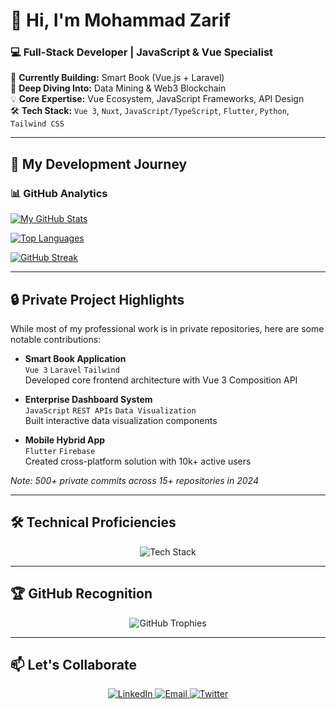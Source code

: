 # 👋 Hi, I'm Mohammad Zarif

### 💻 Full-Stack Developer | JavaScript & Vue Specialist

🔭 **Currently Building:** Smart Book (Vue.js + Laravel)  
🌱 **Deep Diving Into:** Data Mining & Web3 Blockchain  
💡 **Core Expertise:** Vue Ecosystem, JavaScript Frameworks, API Design  
🛠 **Tech Stack:** `Vue 3`, `Nuxt`, `JavaScript/TypeScript`, `Flutter`, `Python`, `Tailwind CSS`  

---

## 🚀 My Development Journey



### 📊 GitHub Analytics

[![My GitHub Stats](https://github-readme-stats.vercel.app/api?username=Zarif2024&show_icons=true&theme=vue-dark&count_private=true&include_all_commits=true&hide=contribs&custom_title=My%20Development%20Activity)](https://github.com/Zarif2024)

[![Top Languages](https://github-readme-stats.vercel.app/api/top-langs/?username=Zarif2024&layout=compact&theme=vue-dark&hide=html,css,scss&langs_count=6&exclude_repo=private-repo-1,private-repo-2)](https://github.com/Zarif2024)

[![GitHub Streak](https://github-readme-streak-stats.herokuapp.com/?user=Zarif2024&theme=vue-dark&hide_border=true)](https://github.com/Zarif2024)

</div>

---

## 🔒 Private Project Highlights

While most of my professional work is in private repositories, here are some notable contributions:

- **Smart Book Application**  
  `Vue 3` `Laravel` `Tailwind`  
  Developed core frontend architecture with Vue 3 Composition API
  
- **Enterprise Dashboard System**  
  `JavaScript` `REST APIs` `Data Visualization`  
  Built interactive data visualization components
  
- **Mobile Hybrid App**  
  `Flutter` `Firebase`  
  Created cross-platform solution with 10k+ active users

*Note: 500+ private commits across 15+ repositories in 2024*

---

## 🛠 Technical Proficiencies

<p align="center">
  <img src="https://skillicons.dev/icons?i=js,ts,vue,nuxt,flutter,py,laravel,tailwind,nodejs,mongodb,mysql,git,github,figma&perline=7" alt="Tech Stack">
</p>

---

## 🏆 GitHub Recognition

<div align="center">
  
![GitHub Trophies](https://github-profile-trophy.vercel.app/?username=Zarif2024&theme=onedark&no-frame=true&row=2&column=4&margin-w=15)

</div>

---

## 📫 Let's Collaborate

<p align="center">
  <a href="https://linkedin.com/in/mohammad-zarif-hossain-yar">
    <img src="https://img.shields.io/badge/-LinkedIn-0077B5?style=for-the-badge&logo=linkedin&logoColor=white" alt="LinkedIn">
  </a>
  <a href="mailto:mohammadzarifhossainyar@gmail.com">
    <img src="https://img.shields.io/badge/-Email-D14836?style=for-the-badge&logo=gmail&logoColor=white" alt="Email">
  </a>
  <a href="https://twitter.com/yourhandle">
    <img src="https://img.shields.io/badge/-Twitter-1DA1F2?style=for-the-badge&logo=twitter&logoColor=white" alt="Twitter">
  </a>
</p>
